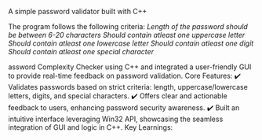 A simple password validator built with C++

The program follows the following criteria:
*Length of the password should be between 6-20 characters*
*Should contain atleast one uppercase letter*
*Should contain atleast one lowercase letter*
*Should contain atleast one digit*
*Should contain atleast one special character*

assword Complexity Checker using C++ and integrated a user-friendly GUI to provide real-time feedback on password validation.
Core Features:
✔️ Validates passwords based on strict criteria: length, uppercase/lowercase letters, digits, and special characters.
✔️ Offers clear and actionable feedback to users, enhancing password security awareness.
✔️ Built an intuitive interface leveraging Win32 API, showcasing the seamless integration of GUI and logic in C++.
Key Learnings:
